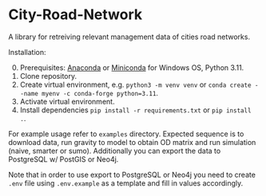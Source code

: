 # City-Road-Network
A library for retreiving relevant management data of cities road networks.

Installation:

0. Prerequisites: [Anaconda](https://www.anaconda.com/download) or [Miniconda](https://docs.conda.io/en/latest/miniconda.html) for Windows OS, Python 3.11.
1. Clone repository.
2. Create virtual environment, e.g. `python3 -m venv venv` or `conda create --name myenv -c conda-forge python=3.11`.
3. Activate virtual environment.
4. Install dependencies `pip install -r requirements.txt` or `pip install .`.

For example usage refer to `examples` directory. Expected sequence is to download data, run gravity to model to obtain OD matrix and run simulation (naive, smarter or sumo). Additionally you can export the data to PostgreSQL w/ PostGIS or Neo4j.

Note that in order to use export to PostgreSQL or Neo4j you need to create `.env` file using `.env.example` as a template and fill in values accordingly.
